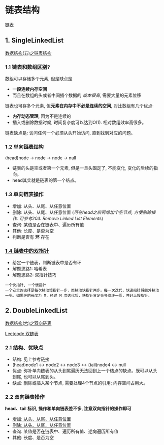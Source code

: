 # 链表结构

[链表](https://www.ranxiaolang.com/static/python_algorithm/chapter3/index.html)
## 1. SingleLinkedList
[数据结构(五)之链表结构](https://www.jianshu.com/p/7a2d072a6c3e)

### 1.1 链表和数组区别?
数组可以存储多个元素, 但是缺点是
- **一段连续内存空间**
- 而且在数组的头或者中间插个数据的 *成本很高*, 需要大量的元素位移

链表也可存多个元素, 但**元素在内存中不必是连续的空间**, 对比数组有几个优点:
- **内存动态管理**, 因为不是连续的 
- 插入或删除数据时候, 时间复杂度可以达到O(1). 相对数组效率高很多。

链表缺点是: 访问任何一个必须从头开始访问, 直到找到对应的问题。
  
### 1.2 单向链表结构
(head)node -> node -> node -> null
- 链表的头是空或者第一个元素, 但是一旦头固定了, 不能变化, 变化的后续的指向。
- head其实就是链表的第一个结点。

### 1.3 单向链表操作
- 增加: 从头、从尾、从任意位置
- 删除: 从头、从尾、从任意位置 (*可在head之前再增加个空节点, 方便删除操作. 可参考203. Remove Linked List Elements*)
- 查询: 某值是否在链表中、遍历所有值
- 其他: 长度、是否为空
- 判断是否有 **环** 存在

### [1.4 链表中的双指针](https://leetcode-cn.com/explore/learn/card/linked-list/194/two-pointer-technique/743/)
- 给定一个链表，判断链表中是否有环
- 解题思路1: 哈希表
- 解题思路2: 双指针技巧
```
一个快指针, 一个慢指针
一个安全的选择是每次移动慢指针一步，而移动快指针两步。每一次迭代，快速指针将额外移动一步。如果环的长度为 M，经过 M 次迭代后，快指针肯定会多绕环一周，并赶上慢指针。
```

## 2. DoubleLinkedList
[数据结构(六)之双向链表](https://www.jianshu.com/p/fb5a4169a618)

[Leetcode 双链表](https://leetcode-cn.com/explore/learn/card/linked-list/196/doubly-linked-list/756/)

### 2.1 结构、优缺点
- 结构: 见上参考链接
- (head)node1 <-> node2 <-> node3 <-> (tail)node4 <-> null
- 优点: 弥补单向链表的从头到尾遍历无法回到上一个结点的缺点。既可以从头到尾, 也可以从尾到头。
- 缺点: 删除或插入某个节点, 需要处理4个节点的引用; 内存空间占用大。

### 2.2 双向链表操作
**head、tail 标识, 操作和单向链表差不多, 注意双向指针的操作即可**
- [增加: 从头、从尾、从任意位置](https://leetcode-cn.com/explore/learn/card/linked-list/196/doubly-linked-list/757/)
- [删除: 从头、从尾、从任意位置](https://leetcode-cn.com/explore/learn/card/linked-list/196/doubly-linked-list/758/)
- 查询: 某值是否在链表中、遍历所有值、逆向遍历所有值
- 其他: 长度、是否为空
